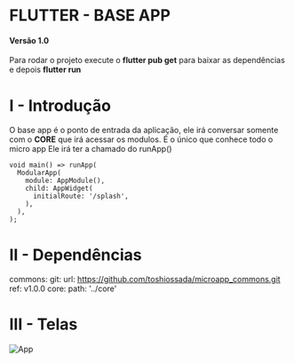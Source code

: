 # FLUTTER - BASE APP

#### Versão 1.0
Para rodar o projeto execute o **flutter pub get** para baixar as dependências e depois **flutter run**

# I - Introdução

O base app é o ponto de entrada da aplicação, ele irá conversar somente com o **CORE** que irá acessar os modulos.
É o único que conhece todo o micro app
Ele irá ter a chamado do runApp()

    void main() => runApp(
      ModularApp(
        module: AppModule(),
        child: AppWidget(
          initialRoute: '/splash',
        ),
      ),
    );

# II - Dependências 
  commons:
    git:
      url: https://github.com/toshiossada/microapp_commons.git
      ref: v1.0.0
  core:
    path: '../core'
    
# III - Telas

![App](https://media3.giphy.com/media/j0NLsIT8GqF1RQnQMe/giphy.gif)
